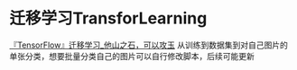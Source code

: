 迁移学习TransforLearning
======================
[『TensorFlow』迁移学习_他山之石，可以攻玉](http://www.cnblogs.com/hellcat/p/6909269.html "我的博客")
从训练到数据集到对自己图片的单张分类，想要批量分类自己的图片可以自行修改脚本，后续可能更新
